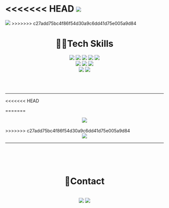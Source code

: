 <<<<<<< HEAD
<img src="https://capsule-render.vercel.app/api?type=waving&color=BE81F7&height=250&section=header&text=Kim%20Ju-Yeop&fontColor=222222&fontSize=70&fontAlignY=40">
=======
<img src="https://capsule-render.vercel.app/api?type=waving&color=BE81F7&height=250&section=header&text=Kim%20Ju-Yeop&fontColor=999999&fontSize=70&fontAlignY=40">
>>>>>>> c27add75bc4f86f54d30a9c6dd41d75e005a9d84

<h1 align=center>🧑‍💻Tech Skills</h1>
<div align=center>
    <img src="https://img.shields.io/badge/Python-3776AB?style=flat&logo=Python&logoColor=white"/>
    <img src="https://img.shields.io/badge/JavaScript-F7DF1E?style=flat&logo=JavaScript&logoColor=white"/>
    <img src="https://img.shields.io/badge/Tensorflow-FF6F00?style=flat&logo=Tensorflow&logoColor=white"/>
    <img src="https://img.shields.io/badge/PyTorch-EE4C2C?style=flat&logo=PyTorch&logoColor=white"/>
    <img src="https://img.shields.io/badge/Keras-D00000?style=flat&logo=Keras&logoColor=white"/>
    <br>
    <img src="https://img.shields.io/badge/MySQL-4479A1?style=flat&logo=MySQL&logoColor=white"/>
    <img src="https://img.shields.io/badge/MongoDB-47A248?style=flat&logo=MongoDB&logoColor=white"/>
    <img src="https://img.shields.io/badge/Docker-2496ED?style=flat&logo=Docker&logoColor=white"/>
    <br>
    <img src="https://img.shields.io/badge/GitHub-181717?style=flat&logo=GitHub&logoColor=white"/>
    <img src="https://img.shields.io/badge/GitLab-FC6D26?style=flat&logo=GitLab&logoColor=white"/>
    <br>
</div>
<br><br><br>
<hr>
<<<<<<< HEAD

=======
<div align=center>
    <a href="https://github.com/juye-ops/"><img src="https://github-readme-stats.vercel.app/api/top-langs/?username=juye-ops&layout=compact"></a>
</div>
<br>
>>>>>>> c27add75bc4f86f54d30a9c6dd41d75e005a9d84
<div align=center>
    <a href="https://github.com/juye-ops/"><img src="https://github-readme-stats.vercel.app/api?username=juye-ops&show_icons=true&theme=swift"></a>
</div>
<hr>
<br><br><br>

<h1 align=center>🤝Contact</h1>
<br>

<div align=center>
    <a href="https://bit.ly/3yjzHLB"><img src="https://img.shields.io/badge/Notion-DDDDDD?style=flat&logo=Notion&logoColor=black"/></a>
    <a href="mailto:kjye.ops@gmail.com"><img src="https://img.shields.io/badge/Gmail-EA4335?style=flat&logo=Gmail&logoColor=white"/></a>
</div>